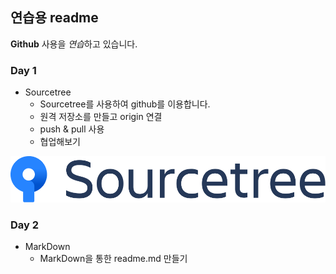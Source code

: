 ## 연습용 readme

**Github** 사용을 *연습*하고 있습니다.

### Day 1
- Sourcetree
  - Sourcetree를 사용하여 github를 이용합니다.
  - 원격 저장소를 만들고 origin 연결
  - push & pull 사용
  - 협업해보기

[![소스트리](./Sourcetree-blue.svg)](https://www.sourcetreeapp.com/, "Sourcetree 홈페이지")
  

### Day 2
- MarkDown
  - MarkDown을 통한 readme.md 만들기
